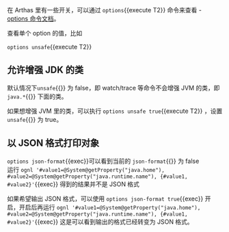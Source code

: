 在 Arthas 里有一些开关，可以通过 `options`{{execute T2}} 命令来查看 - [options 命令文档](https://arthas.aliyun.com/doc/options.html)。

查看单个 option 的值，比如

`options unsafe`{{execute T2}}

## 允许增强 JDK 的类

默认情况下`unsafe`{{}} 为 false，即 watch/trace 等命令不会增强 JVM 的类，即`java.*`{{}} 下面的类。

如果想增强 JVM 里的类，可以执行 `options unsafe true`{{execute T2}} ，设置`unsafe`{{}} 为 true。

## 以 JSON 格式打印对象

`options json-format`{{exec}}可以看到当前的 `json-format`{{}} 为 false  
运行 `ognl '#value1=@System@getProperty("java.home"), #value2=@System@getProperty("java.runtime.name"), {#value1, #value2}'`{{exec}} 得到的结果并不是 JSON 格式

如果希望输出 JSON 格式，可以使用 `options json-format true`{{exec}} 开启，开启后再运行 `ognl '#value1=@System@getProperty("java.home"), #value2=@System@getProperty("java.runtime.name"), {#value1, #value2}'`{{exec}} 这是可以看到输出的格式已经转变为 JSON 格式。
